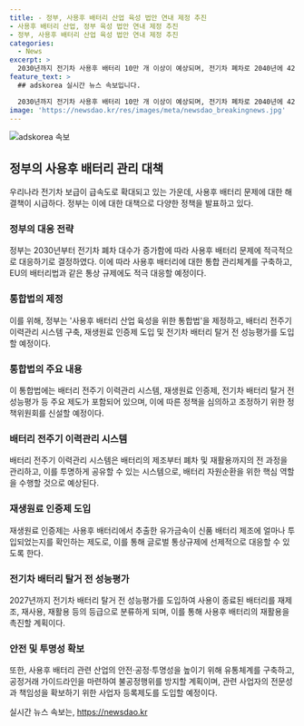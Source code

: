 ```yaml
---
title: - 정부, 사용후 배터리 산업 육성 법안 연내 제정 추진
- 사용후 배터리 산업, 정부 육성 법안 연내 제정 추진
- 정부, 사용후 배터리 산업 육성 법안 연내 제정 추진
categories:
  - News
excerpt: >
  2030년까지 전기차 사용후 배터리 10만 개 이상이 예상되며, 전기차 폐차로 2040년에 4227만 대의 사용후 배터리가 발생할 것으로 전망된다. 정부는 이에 대응하고자 사용후 배터리 통합 관리체계를 구축하고, 새로운 시장 형성을 위해 법과 제도를 마련하고자 한다. 이를 통해 사용후 배터리 관리를 고도화하고, 재생 및 재활용을 촉진할 예정이다. 또한, 배터리 전주기 이력관리 시스템을 구축하고, 재생원료 인증제 도입 등을 통해 사용후 배터리 산업을 육성하고, 글로벌 통상규제에 대비할 방침이다.
feature_text: >
  ## adskorea 실시간 뉴스 속보입니다.

  2030년까지 전기차 사용후 배터리 10만 개 이상이 예상되며, 전기차 폐차로 2040년에 4227만 대의 사용후 배터리가 발생할 것으로 전망된다. 정부는 이에 대응하고자 사용후 배터리 통합 관리체계를 구축하고, 새로운 시장 형성을 위해 법과 제도를 마련하고자 한다. 이를 통해 사용후 배터리 관리를 고도화하고, 재생 및 재활용을 촉진할 예정이다. 또한, 배터리 전주기 이력관리 시스템을 구축하고, 재생원료 인증제 도입 등을 통해 사용후 배터리 산업을 육성하고, 글로벌 통상규제에 대비할 방침이다.
image: 'https://newsdao.kr/res/images/meta/newsdao_breakingnews.jpg'
---
```


<p><img src="https://newsdao.kr/res/images/meta/newsdao_breakingnews.jpg" alt="adskorea 속보" /></p>

<h2 data-ke-size="size26">정부의 사용후 배터리 관리 대책</h2>

<p data-ke-size="size16">우리나라 전기차 보급이 급속도로 확대되고 있는 가운데, 사용후 배터리 문제에 대한 해결책이 시급하다. 정부는 이에 대한 대책으로 다양한 정책을 발표하고 있다.</p>

<h3 data-ke-size="size24">정부의 대응 전략</h3>

<p data-ke-size="size16">정부는 2030년부터 전기차 폐차 대수가 증가함에 따라 사용후 배터리 문제에 적극적으로 대응하기로 결정하였다. 이에 따라 사용후 배터리에 대한 통합 관리체계를 구축하고, EU의 배터리법과 같은 통상 규제에도 적극 대응할 예정이다.</p>

<h3 data-ke-size="size24">통합법의 제정</h3>

<p data-ke-size="size16">이를 위해, 정부는 '사용후 배터리 산업 육성을 위한 통합법'을 제정하고, 배터리 전주기 이력관리 시스템 구축, 재생원료 인증제 도입 및 전기차 배터리 탈거 전 성능평가를 도입할 예정이다.</p>

<h3 data-ke-size="size24">통합법의 주요 내용</h3>

<p data-ke-size="size16">이 통합법에는 배터리 전주기 이력관리 시스템, 재생원료 인증제, 전기차 배터리 탈거 전 성능평가 등 주요 제도가 포함되어 있으며, 이에 따른 정책을 심의하고 조정하기 위한 정책위원회를 신설할 예정이다.</p>

<h3 data-ke-size="size24">배터리 전주기 이력관리 시스템</h3>

<p data-ke-size="size16">배터리 전주기 이력관리 시스템은 배터리의 제조부터 폐차 및 재활용까지의 전 과정을 관리하고, 이를 투명하게 공유할 수 있는 시스템으로, 배터리 자원순환을 위한 핵심 역할을 수행할 것으로 예상된다.</p>

<h3 data-ke-size="size24">재생원료 인증제 도입</h3>

<p data-ke-size="size16">재생원료 인증제는 사용후 배터리에서 추출한 유가금속이 신품 배터리 제조에 얼마나 투입되었는지를 확인하는 제도로, 이를 통해 글로벌 통상규제에 선제적으로 대응할 수 있도록 한다.</p>

<h3 data-ke-size="size24">전기차 배터리 탈거 전 성능평가</h3>

<p data-ke-size="size16">2027년까지 전기차 배터리 탈거 전 성능평가를 도입하여 사용이 종료된 배터리를 재제조, 재사용, 재활용 등의 등급으로 분류하게 되며, 이를 통해 사용후 배터리의 재활용을 촉진할 계획이다.</p>

<h3 data-ke-size="size24">안전 및 투명성 확보</h3>

<p data-ke-size="size16">또한, 사용후 배터리 관련 산업의 안전·공정·투명성을 높이기 위해 유통체계를 구축하고, 공정거래 가이드라인을 마련하여 불공정행위를 방지할 계획이며, 관련 사업자의 전문성과 책임성을 확보하기 위한 사업자 등록제도를 도입할 예정이다.</p>
실시간 뉴스 속보는, <a href="https://newsdao.kr" rel="dofollow">https://newsdao.kr</a>


